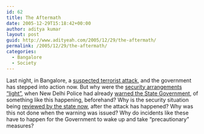 ```yaml
---
id: 62
title: The Aftermath
date: 2005-12-29T15:18:42+00:00
author: aditya kumar
layout: post
guid: http://www.adityeah.com/2005/12/29/the-aftermath/
permalink: /2005/12/29/the-aftermath/
categories:
  - Bangalore
  - Society
---
```

Last night, in Bangalore, a [suspected terrorist attack](http://in.rediff.com/news/2005/dec/28bang.htm), and the government has stepped into action now. But why were the [security arrangements &#8220;light&#8221;](http://in.rediff.com/news/2005/dec/29bang.htm), when New Delhi Police had already [warned the State Government](http://in.rediff.com/news/2005/dec/28bang1.htm), of something like this happening, beforehand? Why is the security situation being [reviewed by the state now](http://in.rediff.com/news/2005/dec/29bang1.htm), after the attack has happened? Why was this not done when the warning was issued? Why do incidents like these have to happen for the Government to wake up and take &#8220;precautionary&#8221; measures?